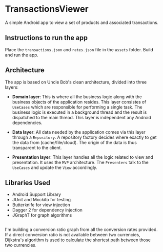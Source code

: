 # TransactionsViewer
A simple Android app to view a set of products and associated transactions.

## Instructions to run the app
Place the `transactions.json` and `rates.json` file in the `assets` folder. Build and run the app.

## Architecture

The app is based on Uncle Bob's clean architecture, divided into three layers:

- **Domain layer**: This is where all the business logic along with the business objects of the application resides. 
This layer consistes of `UseCases` which are responsible for performing a single task. The business logic is executed in a 
background thread and the result is dispatched to the main thread. This layer is independent any Android dependencies. 

- **Data layer**: All data needed by the application comes via this layer through a `Repository`. A repository factory decides
where exactly to get the data from (cache/file/cloud). The origin of the data is thus transparent to the client.

- **Presentation layer**: This layer handles all the logic related to view and presentation. It uses the `MVP` architecture.
The `Presenters` talk to the `UseCases` and update the `View` accordingly.

## Libraries Used 
- Android Support Library
- JUnit and Mockito for testing
- Butterknife for view injection
- Dagger 2 for dependency injection
- JGraphT for graph algorithms

##

I'm building a conversion ratio graph from all the conversion rates provided.
If a direct conversion ratio is not available between two currencies, Dijkstra's algorithm is used to calculate the 
shortest path between those two currencies.

